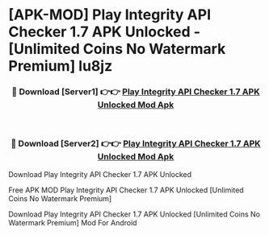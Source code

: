 # [APK-MOD] Play Integrity API Checker 1.7 APK Unlocked - [Unlimited Coins No Watermark Premium] lu8jz



<div align="center">
<h3>🔴 Download [Server1] 👉👉 <a href="https://momento.my/?title=Play_Integrity_API_Checker_1.7_APK_Unlocked">Play Integrity API Checker 1.7 APK Unlocked Mod Apk</a></h3><br>

<h3>🔴 Download [Server2] 👉👉 <a href="https://momento.my/?title=Play_Integrity_API_Checker_1.7_APK_Unlocked">Play Integrity API Checker 1.7 APK Unlocked Mod Apk</a></h3>
</div>



Download Play Integrity API Checker 1.7 APK Unlocked 

Free APK MOD Play Integrity API Checker 1.7 APK Unlocked [Unlimited Coins No Watermark Premium]

Download Play Integrity API Checker 1.7 APK Unlocked [Unlimited Coins No Watermark Premium] Mod For Android
